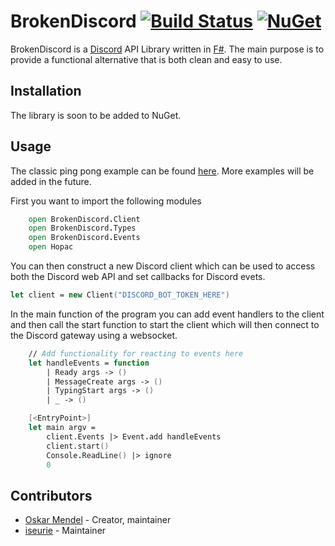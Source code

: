 # BrokenDiscord [![Build Status](https://travis-ci.org/brokenprogrammer/BrokenDiscord.svg?branch=master)](https://travis-ci.org/brokenprogrammer/BrokenDiscord) [![NuGet](https://img.shields.io/nuget/v/BrokenDiscord.svg)](https://www.nuget.org/packages/BrokenDiscord/)

BrokenDiscord is a [Discord](https://discordapp.com) API Library written in [F#](https://fsharp.org/). The main purpose is to provide a functional alternative that is both clean and easy to use. 

## Installation
The library is soon to be added to NuGet.

## Usage
The classic ping pong example can be found [here](https://github.com/brokenprogrammer/BrokenDiscord/blob/master/BrokenDiscord.Examples/Ping/Ping.fs). More examples will be added in the future.

First you want to import the following modules
```fsharp
    open BrokenDiscord.Client
    open BrokenDiscord.Types
    open BrokenDiscord.Events
    open Hopac
```

You can then construct a new Discord client which can be used to access both the Discord web API and set callbacks for Discord evets.
```fsharp
let client = new Client("DISCORD_BOT_TOKEN_HERE")
```

In the main function of the program you can add event handlers to the client and then call the start function to start the client which will then connect to the Discord gateway using a websocket.
```fsharp
    // Add functionality for reacting to events here
    let handleEvents = function
        | Ready args -> ()
        | MessageCreate args -> ()
        | TypingStart args -> ()
        | _ -> ()

    [<EntryPoint>]
    let main argv =
        client.Events |> Event.add handleEvents
        client.start()
        Console.ReadLine() |> ignore 
        0
```

## Contributors
- [Oskar Mendel](https://github.com/brokenprogrammer) - Creator, maintainer
- [iseurie](https://github.com/iseurie) - Maintainer
